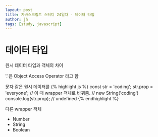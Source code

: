```yaml
---
layout: post
title: 자바스크립트 스터디 24일차 - 데이터 타입
author: jh
tags: [study, javascript]
---
```

# 데이터 타입
원시 데이터 타입과 객체의 차이

'.'은 Object Access Operator 라고 함

문자 같은 원시 데이터를 
{% highlight js %}
const str = 'coding';
str.prop = 'everyone'; // 이 때 wrapper 객체로 바꿔줌.
// new String('coding')
console.log(str.prop); // undefined
{% endhighlight %}

다른 wrapper 객체
* Number
* String
* Boolean
